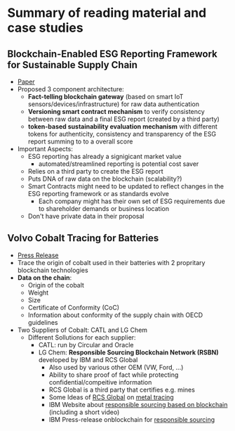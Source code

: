 # Summary of reading material and case studies

## Blockchain-Enabled ESG Reporting Framework for Sustainable Supply Chain 
- [Paper](https://www.researchgate.net/publication/344274654_Blockchain-Enabled_ESG_Reporting_Framework_for_Sustainable_Supply_Chain)
- Proposed 3 component architecture:
  - **Fact-telling blockchain gateway** (based on smart IoT sensors/devices/infrastructure) for raw data authentication
  - **Versioning smart contract mechanism** to verify consistency between raw data and a final ESG report (created by a third party)
  - **token-based sustainability evaluation mechanism** with different tokens for authenticity, consistency and transparency of the ESG report summing to to a overall score
- Important Aspects:
  - ESG reporting has already a signigicant market value 
    - automated/streamlined reporting is potential cost saver
  - Relies on a third party to create the ESG report
  - Puts DNA of raw data  on the blockchain (scalability?)
  - Smart Contracts might need to be updated to reflect changes in the ESG reporting framework or as standards evolve
    - Each company might has their own set of ESG requirements due to shareholder demands or business location
  - Don't have private data in their proposal

## Volvo Cobalt Tracing for Batteries
- [Press Release](https://www.media.volvocars.com/at/de-at/media/pressreleases/260242/volvo-cars-macht-mit-blockchain-die-herkunft-von-kobalt-in-hochvoltbatterien-nachverfolgbar)
- Trace the origin of cobalt used in their batteries with 2 propritary blockchain technologies
- **Data on the chain**: 
  - Origin of the cobalt
  - Weight
  - Size
  - Certificate of Conformity (CoC)
  - Information about conformity of the supply chain with OECD guidelines
- Two Suppliers of Cobalt: CATL and LG Chem
  - Different Sollutions for each supplier:
    - CATL: run by Circular and Oracle
    - LG Chem: **Responsible Sourcing Blockchain Network (RSBN)** developed by IBM and RCS Global
      - Also used by various other OEM (VW, Ford, ...)
      - Ability to share proof of fact while protecting confidential/compeitive information
      - RCS Global is a third party that certifies e.g. mines
      - Some Ideas of [RCS Global](https://www.rcsglobal.com) on [metal tracing](https://www.rcsglobal.com/icmm-blockchain-traceability-minerals-metal-supply-chains/)
      - IBM Website about [responsible sourcing based on blockchain](https://www.ibm.com/case-studies/rcs-global-blockchain/) (including a short video)
      - IBM Press-release onblockchain for [responsible sourcing](https://www.ibm.com/blog/blockchain-and-sustainability-through-responsible-sourcing/)

